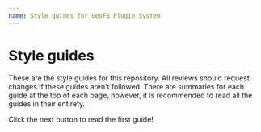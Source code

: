 ```yaml
---
name: Style guides for GeoFS Plugin System
---
```


# Style guides

These are the style guides for this repository. All reviews should request changes if these guides aren't followed. There are summaries for each guide at the top of each page, however, it is recommended to read all the guides in their entirety.

Click the next button to read the first guide!

